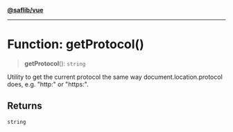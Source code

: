 [**@saflib/vue**](../index.md)

***

# Function: getProtocol()

> **getProtocol**(): `string`

Utility to get the current protocol the same way document.location.protocol does, e.g. "http:" or "https:".

## Returns

`string`
